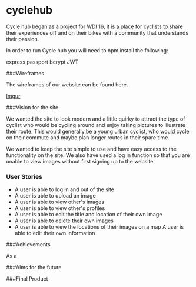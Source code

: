 # cyclehub

Cycle hub began as a project for WDI 16, it is a place for cyclists to share their experiences off and on their bikes with a community that understands their passion.

In order to run Cycle hub you will need to npm install the following:

express
passport
bcrypt
JWT



###Wireframes

The wireframes of our website can be found here.

[Imgur](http://i.imgur.com/1G1KINd.png)

###Vision for the site

We wanted the site to look modern and a little quirky to attract the type of cyclist who would be cycling around and enjoy taking pictures to illustrate their route. This would generally be a young urban cyclist, who would cycle on their commute and maybe plan longer routes in their spare time. 

We wanted to keep the site simple to use and have easy access to the functionality on the site. We also have used a log in function so that you are unable to view images without first signing up to the website. 

### User Stories

 - A user is able to log in and out of the site
 - A user is able to upload an image
 - A user is able to view other's images 
 - A user is able to view other's profiles
 - A user is able to edit the title and location of their own image
 - A user is able to delete their own images
 - A user is able to view the locations of their images on a map
 A user is able to edit their own information

###Achievements

As a 

###Aims for the future

###Final Product




